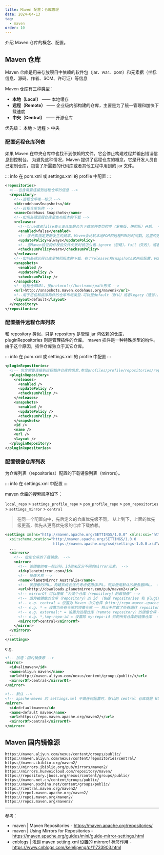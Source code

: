 ```yaml
---
title: Maven 配置：仓库管理
date: 2024-04-13
tag:
  - maven
order: 10
---
```


介绍 Maven 仓库的概念、配置。

<!-- more -->

## Maven 仓库

Maven 仓库是用来存放项目中依赖的软件包（jar、war、pom）和元素据（坐标信息、源码、作者、SCM、许可证）等信息

<SiteInfo
  name="Maven 仓库设置"
  url="https://www.runoob.com/maven/maven-repositories.html"
  preview="/assets/images/cover3.jpg"
/>

Maven 仓库有三种类型：

- **本地（Local）** —— 本地缓存
- **远程（Remote）** —— 企业级内部构建的仓库，主要是为了统一管理和加快下载速度
- **中央（Central）** —— 开源仓库

优先级： 本地 > 远程 > 中央

### 配置远程仓库列表

如果 Maven 在中央仓库中也找不到依赖的文件，它会停止构建过程并输出错误信息到控制台。
为避免这种情况，Maven 提供了远程仓库的概念，它是开发人员自己定制仓库，包含了所需要的代码库或者其他工程中用到的 jar 文件。

::: info
在 pom.xml 或 settings.xml 的 profile 中配置
:::

```xml
<repositories>
  <!--包含需要连接到远程仓库的信息 -->
  <repository>
    <!--远程仓库唯一标识 -->
    <id>codehausSnapshots</id>
    <!--远程仓库名称 -->
    <name>Codehaus Snapshots</name>
    <!--如何处理远程仓库里发布版本的下载 -->
    <releases>
      <!--true或者false表示该仓库是否为下载某种类型构件（发布版，快照版）开启。 -->
      <enabled>false</enabled>
      <!--该元素指定更新发生的频率。Maven会比较本地POM和远程POM的时间戳。这里的选项是：always（一直），daily（默认，每日），interval：X（这里X是以分钟为单位的时间间隔），或者never（从不）。 -->
      <updatePolicy>always</updatePolicy>
      <!--当Maven验证构件校验文件失败时该怎么做-ignore（忽略），fail（失败），或者warn（警告）。 -->
      <checksumPolicy>warn</checksumPolicy>
    </releases>
    <!--如何处理远程仓库里快照版本的下载。有了releases和snapshots这两组配置，POM就可以在每个单独的仓库中，为每种类型的构件采取不同的策略。例如，可能有人会决定只为开发目的开启对快照版本下载的支持。参见repositories/repository/releases元素 -->
    <snapshots>
      <enabled />
      <updatePolicy />
      <checksumPolicy />
    </snapshots>
    <!--远程仓库URL，按protocol://hostname/path形式 -->
    <url>http://snapshots.maven.codehaus.org/maven2</url>
    <!--用于定位和排序构件的仓库布局类型-可以是default（默认）或者legacy（遗留）。Maven 2为其仓库提供了一个默认的布局；然而，Maven 1.x有一种不同的布局。我们可以使用该元素指定布局是default（默认）还是legacy（遗留）。 -->
    <layout>default</layout>
  </repository>
</repositories>
```

### 配置插件远程仓库列表

和 repository 类似，只是 repository 是管理 jar 包依赖的仓库，pluginRepositories 则是管理插件的仓库。
maven 插件是一种特殊类型的构件。由于这个原因，插件仓库独立于其它仓库。

::: info
在 pom.xml 或 settings.xml 的 profile 中配置
:::

```xml
<pluginRepositories>
  <!-- 包含需要连接到远程插件仓库的信息.参见profiles/profile/repositories/repository元素的说明 -->
  <pluginRepository>
    <releases>
      <enabled />
      <updatePolicy />
      <checksumPolicy />
    </releases>
    <snapshots>
      <enabled />
      <updatePolicy />
      <checksumPolicy />
    </snapshots>
    <id />
    <name />
    <url />
    <layout />
  </pluginRepository>
</pluginRepositories>
```

### 配置镜像仓库列表

为仓库列表（repositories）配置的下载镜像列表（mirrors）。

::: info
在 settings.xml 中配置
:::

maven 仓库的搜索顺序如下：

`local_repo` > `settings_profile_repo` > `pom_profile_repo` > `pom_repositories` > `settings_mirror` > `central`

> 在同一个配置向中，先后定义的仓库优先级不同。
> 从上到下，上面的优先级更高，优先从更高优先级的仓库下载依赖。

```xml
<settings xmlns="http://maven.apache.org/SETTINGS/1.0.0" xmlns:xsi="http://www.w3.org/2001/XMLSchema-instance"
  xsi:schemaLocation="http://maven.apache.org/SETTINGS/1.0.0
                      https://maven.apache.org/xsd/settings-1.0.0.xsd">
  ...
  <mirrors>
    <!-- 给定仓库的下载镜像。 -->
    <mirror>
      <!-- 该镜像的唯一标识符。id用来区分不同的mirror元素。 -->
      <id>planetmirror.com</id>
      <!-- 镜像名称 -->
      <name>PlanetMirror Australia</name>
      <!-- 该镜像的URL。构建系统会优先考虑使用该URL，而非使用默认的服务器URL。 -->
      <url>http://downloads.planetmirror.com/pub/maven2</url>
      <!-- mirrorOf 可以理解 “为某个仓库（repository）的做镜像” -->
      <!-- 值为被镜像的仓库（repository）的 id （包括 repositories 和 pluginRepositories） -->
      <!-- e.g. central = 设置为 Maven 中央仓库（http://repo.maven.apache.org/maven2/）的镜像仓库 -->
      <!-- e.g. * = 设置为所有仓库的镜像仓库 —— 相当于拦截了所有通往 repository 的请求，重定向到 mirror 地址 -->
      <!-- e.g. external:* = 设置为远程仓库（remote repository）的镜像仓库 —— 如果本地库存在就用本地库的，如果本地没有所有下载就用 mirror 配置的 url 下载 -->
      <!-- e.g. *,!my-repo-id = 设置除 my-repo-id 外的所有仓库的镜像仓库  -->
      <mirrorOf>central</mirrorOf>
    </mirror>
  </mirrors>
  ...
</settings>
```

e.g.

```xml
<!-- 加速：国内镜像源 -->
<mirror>
  <id>alimaven</id>
  <name>aliyun maven</name>
  <url>http://maven.aliyun.com/nexus/content/groups/public/</url>
  <mirrorOf>central</mirrorOf>
</mirror>

<!-- 默认 -->
<!-- apache-maven 的 settings.xml 不做任何配置时，默认的 central 仓库就是 https://repo.maven.apache.org/maven2/ -->
<mirror>
  <id>defaultmaven</id>
  <name>default maven</name>
  <url>https://repo.maven.apache.org/maven2/</url>
  <mirrorOf>central</mirrorOf>
</mirror>
```

## Maven 国内镜像源

```
https://maven.aliyun.com/nexus/content/groups/public/
https://maven.aliyun.com/nexus/content/repositories/central/
https://maven.ibiblio.org/maven2/
https://mirrors.ibiblio.org/pub/mirrors/maven2/
https://mirrors.huaweicloud.com/repository/maven/
https://repository.jboss.org/nexus/content/groups/public/
https://maven.net.cn/content/groups/public/
https://maven.oschina.net/content/groups/public/
https://central.maven.org/maven2/
https://repo1.maven.apache.org/maven2/
https://repo1.maven.org/maven2/
https://repo2.maven.org/maven2/
```

---

参考：

- maven | Maven Repositories - https://maven.apache.org/repositories/
- maven | Using Mirrors for Repositories - <https://maven.apache.org/guides/mini/guide-mirror-settings.html>
- cnblogs | 浅谈 maven setting.xml 设置的 mirrorof 标签作用 - <https://www.cnblogs.com/kelelipeng/p/11733903.html>
